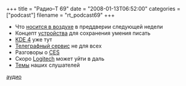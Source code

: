 +++
title = "Радио–Т 69"
date = "2008-01-13T06:52:00"
categories = ["podcast"]
filename = "rt_podcast69"
+++


- Что [носится в воздухе](http://habrahabr.ru/blog/apple/33774.html) в преддверии следующей недели
- Концепт [устройства](http://hitech.tomsk.ru/newsmobile/6528-udivitelnyjj-konceptualnyjj-kompjuter.html) для сохранения умения писать
- [KDE 4](http://www.kde.org/announcements/4.0/index-ru.php) уже тут
- [Телеграфный сервис](http://roem.ru/2008/01/08/top4top/) не для всех
- Разговоры о [CES](http://www.gazeta.ru/techzone/2008/01/11_a_2541152.shtml)
- Скоро [Logitech](http://www.engadget.com/2008/01/10/microsoft-to-buy-logitech/) может уйти в даль
- [Темы](http://radio-t.com/temi_dlja_vipuskov/temyi-dlya-69/) наших слушателей

[аудио](http://cdn.radio-t.com/rt_podcast69.mp3)
<audio src="http://cdn.radio-t.com/rt_podcast69.mp3" preload="none"></audio>
